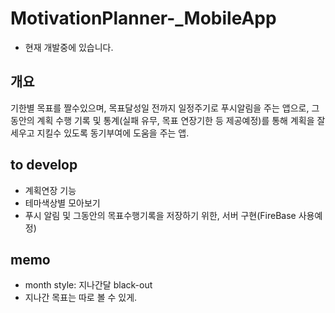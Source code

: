 # MotivationPlanner-_MobileApp     
- 현재 개발중에 있습니다.    
## 개요     
기한별 목표를 짤수있으며, 목표달성일 전까지 일정주기로 푸시알림을 주는 앱으로, 그 동안의 계획 수행 기록 및 통계(실패 유무, 목표 연장기한 등 제공예정)를 통해 계획을 잘 세우고 지킬수 있도록 동기부여에 도움을 주는 앱.    


## to develop       
- 계획연장 기능
- 테마색상별 모아보기
- 푸시 알림 및 그동안의 목표수행기록을 저장하기 위한, 서버 구현(FireBase 사용예정)

## memo    
- month style: 지나간달 black-out     
- 지나간 목표는 따로 볼 수 있게.
